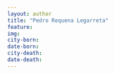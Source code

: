 ```yaml
---
layout: author
title: "Pedro Requena Legarreta"
feature: 
img:
city-born: 
date-born: 
city-death: 
date-death:
---
```

